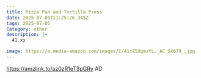 ```yaml
---
title: Pizza Pan and Tortilla Press
date: 2025-07-05T11:25:26.345Z
tags: 2025-07-05
Category: other
description: |+
  41.xx 

image: https://m.media-amazon.com/images/I/41cZ5XgmxYL._AC_SX679_.jpg
---
```

https://amzlink.to/az0zR1eT3pGRy   AD